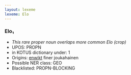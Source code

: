```yaml
---
layout: lexeme
lexeme: Elo
---
```


###  Elo₁

* _This rare proper noun overlaps more common *Elo* (crop)_
* UPOS:  PROPN
* in KOTUS dictionary under:  1
* Origins: [enwikt](https://en.wiktionary.org/wiki/Elo) finer joukahainen 
* Possible NER class:  GEO
* Blacklisted:  PROPN-BLOCKING

